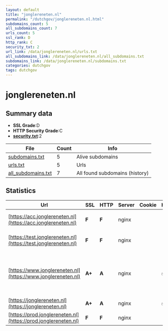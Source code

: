 ```yaml
---
layout: default
title: "jonglereneten.nl"
permalink: "/dutchgov/jonglereneten.nl.html"
subdomains_count: 5
all_subdomains_count: 7
urls_count: 5
ssl_rank: D
http_rank: C
security_txt: 2
url_link: /data/jonglereneten.nl/urls.txt
all_subdomains_link: /data/jonglereneten.nl/all_subdomains.txt
subdomains_link: /data/jonglereneten.nl/subdomains.txt
categories: dutchgov
tags: dutchgov
---
```



# jonglereneten.nl
## Summary data


 - **SSL Grade**:D
 - **HTTP Security Grade**:C
 - **[security.txt](https://www.digitaleoverheid.nl/nieuws/standaard-security-txt-nu-verplicht-voor-overheid/)**:2


| File       | Count | Info |
|------------|-------|------|
|[subdomains.txt](/DutchGovScope/data/jonglereneten.nl/subdomains.txt)|5|Alive subdomains|
|[urls.txt](/DutchGovScope/data/jonglereneten.nl/urls.txt)|5|Urls|
|[all_subdomains.txt](/DutchGovScope/data/jonglereneten.nl/all_subdomains.txt)|7|All found subdomains (history)|


## Statistics


| Url | SSL | HTTP | Server | Cookie | HSTS | CORS | CTO | CSP | XFO | XXP | RP |FP| Tech |Title |
|--------|-------|-------|------|------|------|------|------|------|------|------|------|------|------|------|
|[https://acc.jonglereneten.nl](https://acc.jonglereneten.nl)| **F**| **F**|nginx| | | | | | | | :white_check_mark: | |Basic HSTS Nginx|401 Authorizatio...|
|[https://test.jonglereneten.nl](https://test.jonglereneten.nl)| **F**| **F**|nginx| | | | | | | | :white_check_mark: | |Basic HSTS Nginx|401 Authorizatio...|
|[https://www.jonglereneten.nl](https://www.jonglereneten.nl)| **A+**| **A**|nginx| |:white_check_mark: | | | :white_check_mark:| :white_check_mark: | :white_check_mark: | :white_check_mark: | |Bootstrap Drupal:10 HSTS Nginx PHP Slick YouTube jQuery|Wat is Jong Lere...|
|[https://jonglereneten.nl](https://jonglereneten.nl)| **A+**| **A**|nginx| |:white_check_mark: | | | :white_check_mark:| :white_check_mark: | :white_check_mark: | :white_check_mark: | |HSTS Nginx|301 Moved Perman...|
|[https://prod.jonglereneten.nl](https://prod.jonglereneten.nl)| **F**| **F**|nginx| | | | | | | | :white_check_mark: | |HSTS Nginx|301 Moved Perman...|

